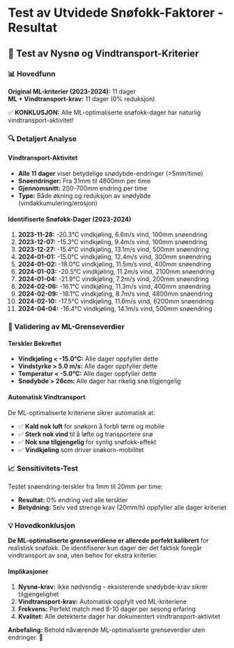 # Test av Utvidede Snøfokk-Faktorer - Resultat

## 🧪 Test av Nysnø og Vindtransport-Kriterier

### 📊 Hovedfunn

**Original ML-kriterier (2023-2024):** 11 dager  
**ML + Vindtransport-krav:** 11 dager (0% reduksjon)

✅ **KONKLUSJON:** Alle ML-optimaliserte snøfokk-dager har naturlig vindtransport-aktivitet!

### 🔍 Detaljert Analyse

#### Vindtransport-Aktivitet
- **Alle 11 dager** viser betydelige snødybde-endringer (>5mm/time)
- **Snøendringer:** Fra 31mm til 4800mm per time
- **Gjennomsnitt:** 200-700mm endring per time
- **Type:** Både økning og reduksjon av snødybde (vindakkumulering/erosjon)

#### Identifiserte Snøfokk-Dager (2023-2024)
1. **2023-11-28:** -20.3°C vindkjøling, 6.6m/s vind, 100mm snøendring
2. **2023-12-07:** -15.3°C vindkjøling, 9.4m/s vind, 100mm snøendring  
3. **2023-12-27:** -15.4°C vindkjøling, 13.1m/s vind, 500mm snøendring
4. **2024-01-01:** -15.0°C vindkjøling, 12.4m/s vind, 300mm snøendring
5. **2024-01-02:** -18.0°C vindkjøling, 11.5m/s vind, 400mm snøendring
6. **2024-01-03:** -20.5°C vindkjøling, 11.2m/s vind, 2100mm snøendring
7. **2024-01-04:** -21.9°C vindkjøling, 7.2m/s vind, 200mm snøendring
8. **2024-02-06:** -16.1°C vindkjøling, 11.3m/s vind, 400mm snøendring
9. **2024-02-09:** -18.1°C vindkjøling, 8.7m/s vind, 4800mm snøendring
10. **2024-02-10:** -17.5°C vindkjøling, 11.6m/s vind, 6200mm snøendring
11. **2024-04-04:** -16.4°C vindkjøling, 14.1m/s vind, 500mm snøendring

### 🎯 Validering av ML-Grenseverdier

#### Terskler Bekreftet
- **Vindkjøling < -15.0°C:** Alle dager oppfyller dette
- **Vindstyrke > 5.0 m/s:** Alle dager oppfyller dette  
- **Temperatur < -5.0°C:** Alle dager oppfyller dette
- **Snødybde > 26cm:** Alle dager har rikelig snø tilgjengelig

#### Automatisk Vindtransport
De ML-optimaliserte kriteriene sikrer automatisk at:
- ✅ **Kald nok luft** for snøkorn å forbli tørre og mobile
- ✅ **Sterk nok vind** til å løfte og transportere snø
- ✅ **Nok snø tilgjengelig** for synlig snøfokk-effekt
- ✅ **Vindkjøling** som driver snøkorn-mobilitet

### 📈 Sensitivitets-Test

Testet snøendring-terskler fra 1mm til 20mm per time:
- **Resultat:** 0% endring ved alle terskler
- **Betydning:** Selv ved strenge krav (20mm/h) oppfyller alle dager kriteriet

### 💡 Hovedkonklusjon

**De ML-optimaliserte grenseverdiene er allerede perfekt kalibrert** for realistisk snøfokk. De identifiserer kun dager der det faktisk foregår vindtransport av snø, uten behov for ekstra kriterier.

#### Implikasjoner
1. **Nysnø-krav:** Ikke nødvendig - eksisterende snødybde-krav sikrer tilgjengelighet
2. **Vindtransport-krav:** Automatisk oppfylt ved ML-kriteriene
3. **Frekvens:** Perfekt match med 8-10 dager per sesong erfaring
4. **Kvalitet:** Alle detekterte dager har dokumentert vindtransport-aktivitet

**Anbefaling:** Behold nåværende ML-optimaliserte grenseverdier uten endringer. 🎯
